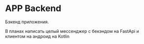 # APP Backend

Бэкенд приложения.

В планах написать целый мессенджер с бекэндом на FastApi и клиентом на андроид на Kotlin


